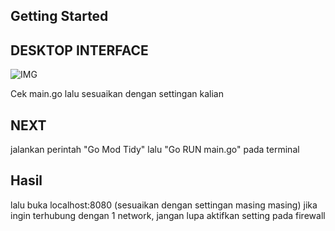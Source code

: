 ## Getting Started

## DESKTOP INTERFACE
![IMG](https://i.ibb.co/WDWPf5P/testing-bro.png)

Cek main.go lalu sesuaikan dengan settingan kalian

## NEXT

jalankan perintah
 "Go Mod Tidy"
lalu
 "Go RUN main.go"
pada terminal

## Hasil

lalu buka localhost:8080 (sesuaikan dengan settingan masing masing)
jika ingin terhubung dengan 1 network, jangan lupa aktifkan setting pada firewall
